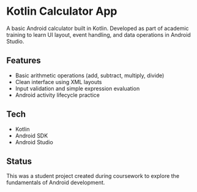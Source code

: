 # Kotlin Calculator App

A basic Android calculator built in Kotlin. Developed as part of academic training to learn UI layout, event handling, and data operations in Android Studio.

## Features

- Basic arithmetic operations (add, subtract, multiply, divide)
- Clean interface using XML layouts
- Input validation and simple expression evaluation
- Android activity lifecycle practice

## Tech

- Kotlin
- Android SDK
- Android Studio

## Status

This was a student project created during coursework to explore the fundamentals of Android development.
